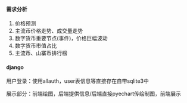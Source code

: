 #### 需求分析

1. 价格预测
2. 主流币价格走势、成交量走势
3. 数字货币重要节点(事件)，价格巨幅波动
4. 数字货币市值占比
5. 主流币、山寨币排行榜

#### django

用户登录：使用allauth，user表信息等直接存在自带sqlite3中 

展示部分：前端绘图，后端提供信息/后端直接pyechart传绘制图，前端展示
